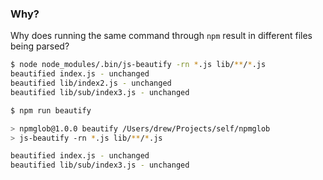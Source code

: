 ### Why?

Why does running the same command through `npm` result in different files being parsed?

```bash
$ node node_modules/.bin/js-beautify -rn *.js lib/**/*.js
beautified index.js - unchanged
beautified lib/index2.js - unchanged
beautified lib/sub/index3.js - unchanged

$ npm run beautify

> npmglob@1.0.0 beautify /Users/drew/Projects/self/npmglob
> js-beautify -rn *.js lib/**/*.js

beautified index.js - unchanged
beautified lib/sub/index3.js - unchanged
```
